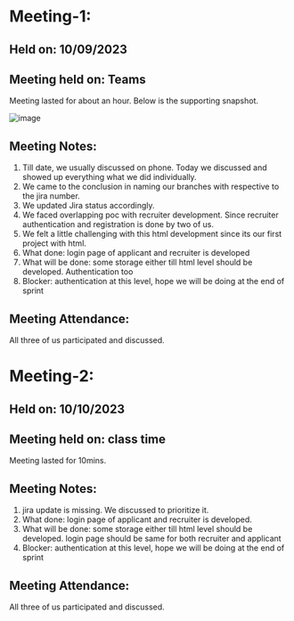 # Meeting-1:
## Held on: 10/09/2023
## Meeting held on:  Teams
Meeting lasted for about an hour. Below is the supporting snapshot.
 
![image](https://github.com/NavyaNelluri/BeyondBackgrounds/assets/123142678/d99452dc-ac20-4620-bb0d-b7c85ff711a8)

## Meeting Notes:
1.	Till date, we usually discussed on phone. Today we discussed and showed up everything what we did individually.
2.	We came to the conclusion in naming our branches with respective to the jira number.
3. We updated Jira status accordingly.
4. 	We faced overlapping poc with recruiter development. Since recruiter authentication and registration is done by two of us.
5.	 We felt a little challenging with this html development since its our first project with html.
6.	What done: login page of applicant and recruiter is developed
7.	What will be done: some storage either till html level should be developed. Authentication too
8.	Blocker: authentication at this level, hope we will be doing at the end of sprint
## Meeting Attendance:
All three of us participated and discussed.
# Meeting-2:

## Held on: 10/10/2023
## Meeting held on:  class time
Meeting lasted for 10mins. 
## Meeting Notes:
1.	jira update is missing. We discussed to prioritize it.
6.	What done: login page of applicant and recruiter is developed.
7.	What will be done: some storage either till html level should be developed. login page should be same for both recruiter and applicant
8.	Blocker: authentication at this level, hope we will be doing at the end of sprint
## Meeting Attendance:
All three of us participated and discussed.
